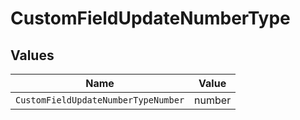 # CustomFieldUpdateNumberType


## Values

| Name                                | Value                               |
| ----------------------------------- | ----------------------------------- |
| `CustomFieldUpdateNumberTypeNumber` | number                              |